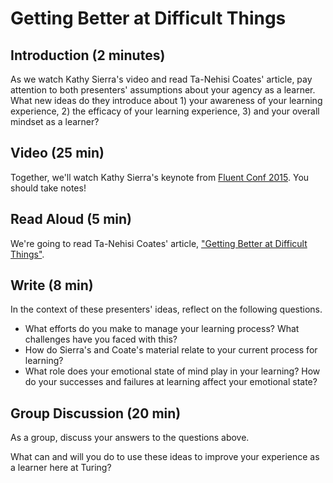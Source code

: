 # Getting Better at Difficult Things

## Introduction (2 minutes)
As we watch Kathy Sierra's video and read Ta-Nehisi Coates' article, pay attention to both presenters' assumptions about your agency as a learner. What new ideas do they introduce about 1) your awareness of your learning experience, 2) the efficacy of your learning experience, 3) and your overall mindset as a learner?

## Video (25 min)
Together, we'll watch Kathy Sierra's keynote from [Fluent Conf 2015](https://www.youtube.com/watch?v=FKTxC9pl-WM). You should take notes!

## Read Aloud (5 min)
We're going to read Ta-Nehisi Coates' article, ["Getting Better at Difficult Things"](http://www.theatlantic.com/education/archive/2015/03/a-quick-note-on-getting-better-at-difficult-things/387133/).

## Write (8 min)
In the context of these presenters' ideas, reflect on the following questions. 
- What efforts do you make to manage your learning process? What challenges have you faced with this?
- How do Sierra's and Coate's material relate to your current process for learning?
- What role does your emotional state of mind play in your learning? How do your successes and failures at learning affect your emotional state?

## Group Discussion (20 min)
As a group, discuss your answers to the questions above. 

What can and will you do to use these ideas to improve your experience as a learner here at Turing?
